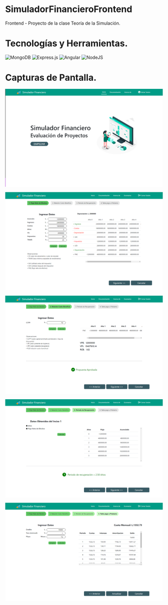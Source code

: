 # SimuladorFinancieroFrontend

Frontend - Proyecto de la clase Teoría de la Simulación.

# Tecnologías y Herramientas.

![MongoDB](https://img.shields.io/badge/MongoDB-%234ea94b.svg?style=for-the-badge&logo=mongodb&logoColor=white)
![Express.js](https://img.shields.io/badge/express.js-%23404d59.svg?style=for-the-badge&logo=express&logoColor=%2361DAFB)
![Angular](https://img.shields.io/badge/angular-%23DD0031.svg?style=for-the-badge&logo=angular&logoColor=white)
![NodeJS](https://img.shields.io/badge/node.js-6DA55F?style=for-the-badge&logo=node.js&logoColor=white)

# Capturas de Pantalla.

![](src/assets/screen/Home.png)

![](src/assets/screen/FNE.png)

![](src/assets/screen/RCB.png)

![](src/assets/screen/PR.png)

![](src/assets/screen/TPP.png)
